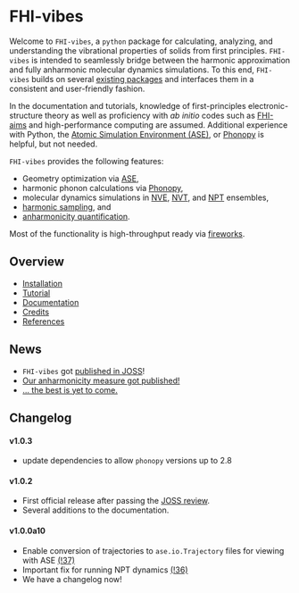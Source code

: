 FHI-vibes
===

Welcome to `FHI-vibes`, a `python` package for calculating, analyzing, and understanding the vibrational properties of solids from first principles. `FHI-vibes` is intended to seamlessly bridge between the harmonic approximation and fully anharmonic molecular dynamics simulations. To this end, `FHI-vibes` builds on several [existing packages](https://vibes-developers.gitlab.io/vibes/Credits/) and interfaces them in a consistent and user-friendly fashion. 

In the documentation and tutorials, knowledge of first-principles electronic-structure theory as well as proficiency with _ab initio_ codes such as [FHI-aims](https://aimsclub.fhi-berlin.mpg.de/) and high-performance computing are assumed. Additional experience with Python, the [Atomic Simulation Environment (ASE)](https://wiki.fysik.dtu.dk/ase/), or [Phonopy](https://atztogo.github.io/phonopy/) is helpful, but not needed.

`FHI-vibes` provides the following features:

- Geometry optimization via [ASE](https://wiki.fysik.dtu.dk/ase/ase/optimize.html#module-ase.optimize),
- harmonic phonon calculations via [Phonopy](https://atztogo.github.io/phonopy/),
- molecular dynamics simulations in [NVE](https://wiki.fysik.dtu.dk/ase/ase/md.html#constant-nve-simulations-the-microcanonical-ensemble), [NVT](https://wiki.fysik.dtu.dk/ase/ase/md.html#module-ase.md.langevin), and [NPT](https://wiki.fysik.dtu.dk/ase/ase/md.html#module-ase.md.nptberendsen) ensembles,
- [harmonic sampling](https://journals.aps.org/prl/abstract/10.1103/PhysRevLett.96.115504), and
- [anharmonicity quantification](https://journals.aps.org/prmaterials/abstract/10.1103/PhysRevMaterials.4.083809).

Most of the functionality is high-throughput ready via [fireworks](https://materialsproject.github.io/fireworks/#).

## Overview

- [Installation](https://vibes-developers.gitlab.io/vibes/Installation)
- [Tutorial](https://vibes-developers.gitlab.io/vibes/Tutorial/0_intro)
- [Documentation](https://vibes-developers.gitlab.io/vibes/Documentation/0_intro)
- [Credits](https://vibes-developers.gitlab.io/vibes/Credits)
- [References](https://vibes-developers.gitlab.io/vibes/References)


## News

- `FHI-vibes` got [published in JOSS](https://joss.theoj.org/papers/10.21105/joss.02671)!
- [Our anharmonicity measure got published!](https://journals.aps.org/prmaterials/abstract/10.1103/PhysRevMaterials.4.083809)
- [… the best is yet to come.](https://www.youtube.com/watch?v=B-Jq26BCwDs)

## Changelog

#### v1.0.3

- update dependencies to allow `phonopy` versions up to 2.8

#### v1.0.2

- First official release after passing the [JOSS review](https://github.com/openjournals/joss-reviews/issues/2671).
- Several additions to the documentation.

#### v1.0.0a10

- Enable conversion of trajectories to `ase.io.Trajectory` files for viewing with ASE [(!37)](https://gitlab.com/vibes-developers/vibes/-/merge_requests/37)
- Important fix for running NPT dynamics [(!36)](https://gitlab.com/vibes-developers/vibes/-/merge_requests/36)
- We have a changelog now!
